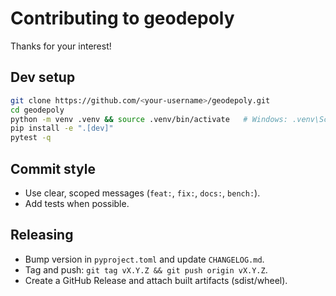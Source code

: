 # Contributing to geodepoly

Thanks for your interest!

## Dev setup
```bash
git clone https://github.com/<your-username>/geodepoly.git
cd geodepoly
python -m venv .venv && source .venv/bin/activate   # Windows: .venv\Scripts\activate
pip install -e ".[dev]"
pytest -q
```

## Commit style
- Use clear, scoped messages (`feat:`, `fix:`, `docs:`, `bench:`).
- Add tests when possible.

## Releasing
- Bump version in `pyproject.toml` and update `CHANGELOG.md`.
- Tag and push: `git tag vX.Y.Z && git push origin vX.Y.Z`.
- Create a GitHub Release and attach built artifacts (sdist/wheel).

